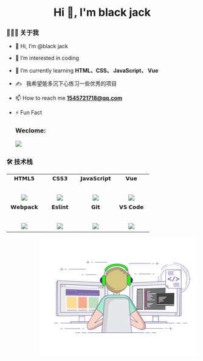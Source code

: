 <h1 align="center">Hi 👋, I'm black jack</h1>

<h3 > 👨🏻‍💻 关于我 </h3>

- 👋 Hi, I’m @black jack

- 👀 I’m interested in coding

- 🌱 I’m currently learning **HTML、CSS、 JavaScript、 Vue**

- ✍️ &nbsp; 我希望能多沉下心练习一些优秀的项目

- 📫 How to reach me **1545721718@qq.com**

- ⚡ Fun Fact

  <h3 align="left">Weclome:</h3>
  
  <a href="https://www.buymeacoffee.com/faceweb"><img src="https://img.buymeacoffee.com/button-api/?text=Buy me a coffee&emoji=🚀&slug=faceweb&button_colour=5F7FFF&font_colour=ffffff&font_family=Cookie&outline_colour=000000&coffee_colour=FFDD00"></a><br>

<h3>🛠 技术栈</h3>

<table >
  <tbody>
    <tr valign="top">
      <td width="25%" align="center">
        <span>𝗛𝗧𝗠𝗟𝟱</span><br><br><br>
        <img height="64px"  src="https://cdn.svgporn.com/logos/html-5.svg">
      </td>
      <td width="25%" align="center">
        <span>𝗖𝗦𝗦𝟯</span><br><br><br>
        <img height="64px" src="https://cdn.svgporn.com/logos/css-3.svg">
      </td>
      <td width="25%" align="center">
        <span>𝗝𝗮𝘃𝗮𝗦𝗰𝗿𝗶𝗽𝘁</span><br><br><br>
        <img height="64px" src="https://cdn.svgporn.com/logos/javascript.svg">
      </td>
      <td width="25%" align="center">
        <span>𝗩𝘂𝗲</span><br><br><br>
        <img height="64px" src="https://cdn.svgporn.com/logos/vue.svg">
      </td>
    </tr>
    <tr valign="top">
      <td width="25%" align="center">
        <span>𝗪𝗲𝗯𝗽𝗮𝗰𝗸</span><br><br><br>
        <img height="64px" src="https://cdn.svgporn.com/logos/webpack.svg">
      </td>
      <td width="25%" align="center">
        <span>𝗘𝘀𝗹𝗶𝗻𝘁</span><br><br><br>
        <img height="64px" src="https://cdn.svgporn.com/logos/eslint.svg">
      </td>
      <td width="25%" align="center">
        <span>𝗚𝗶𝘁</span><br><br><br>
        <img height="64px" src="https://cdn.svgporn.com/logos/git-icon.svg">
      </td>
      <td width="25%" align="center">
        <span>𝗩𝗦 𝗖𝗼𝗱𝗲</span><br><br><br>
        <img height="64px" src="https://cdn.svgporn.com/logos/visual-studio-code.svg">
      </td>
    </tr>
 </tbody>
</table>

<img align="right" alt="GIF" src="https://raw.githubusercontent.com/devSouvik/devSouvik/master/gif3.gif" width="415"   />
